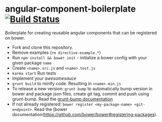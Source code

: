 angular-component-boilerplate [![Build Status](https://travis-ci.org/kennethlynne/angular-component-boilerplate.png?branch=master)](https://travis-ci.org/kennethlynne/angular-component-boilerplate)
=============================

Boilerplate for creating reusable angular components that can be registered on bower.
* Fork and clone this repository.
* Remove examples (`rm directive-example.*`)
* Run `npm install && bower init` - initialize a bower config with your given package `name`
* Create `<name>.src.js` and `<name>.test.js`
* `karma start` Run tests
* Implement your *awesomesauce*
* `grunt build` to minify code. Resulting in `<name>.min.js`
* To release a new version: `grunt bump` to automatically bump version in bower and package json files, create git tag, commit and push using grunt-bump. Read the [grunt-bump documentation](https://github.com/vojtajina/grunt-bump)
* If not already registered: `bower register <my-package-name> <git-endpoint>`. Read the [bower documentation(https://github.com/bower/bower#registering-packages).